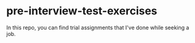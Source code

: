 # pre-interview-test-exercises
In this repo, you can find trial assignments that I've done while seeking a job.
